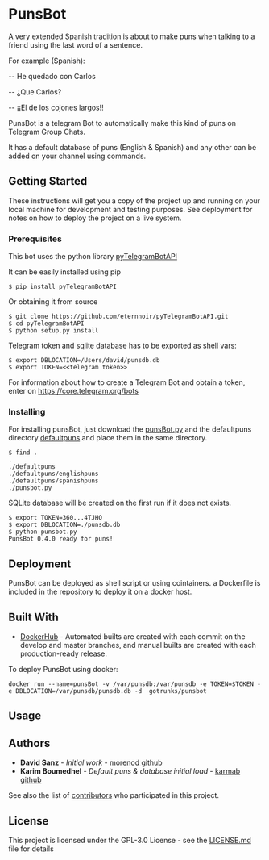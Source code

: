 # PunsBot

A very extended Spanish tradition is about to make puns when talking to a friend using the last word of a sentence.

For example (Spanish):

-- He quedado con Carlos

-- ¿Que Carlos?

-- ¡¡El de los cojones largos!!


PunsBot is a telegram Bot to automatically make this kind of puns on Telegram Group Chats.

It has a default database of puns (English & Spanish) and any other can be added on your channel using commands.

## Getting Started

These instructions will get you a copy of the project up and running on your local machine for development and testing purposes. See deployment for notes on how to deploy the project on a live system.

### Prerequisites

This bot uses the python library [pyTelegramBotAPI](https://github.com/eternnoir/pyTelegramBotAPI)

It can be easily installed using pip

```
$ pip install pyTelegramBotAPI
```

Or obtaining it from source

```
$ git clone https://github.com/eternnoir/pyTelegramBotAPI.git
$ cd pyTelegramBotAPI
$ python setup.py install
```

Telegram token and sqlite database has to be exported as shell vars:

```
$ export DBLOCATION=/Users/david/punsdb.db
$ export TOKEN=<<telegram token>>
```

For information about how to create a Telegram Bot and obtain a token, enter on https://core.telegram.org/bots


### Installing

For installing punsBot, just download the [punsBot.py](https://github.com/morenod/punsBot/blob/master/punsbot.py) and the defaultpuns directory [defaultpuns](https://github.com/morenod/defaultpuns) and place them in the same directory.

```
$ find .
.
./defaultpuns
./defaultpuns/englishpuns
./defaultpuns/spanishpuns
./punsbot.py
```

SQLite database will be created on the first run if it does not exists.

```
$ export TOKEN=360...4TJHQ
$ export DBLOCATION=./punsdb.db
$ python punsbot.py
PunsBot 0.4.0 ready for puns!
```

## Deployment

PunsBot can be deployed as shell script or using cointainers. a Dockerfile is included in the repository to deploy it on a docker host.

## Built With

* [DockerHub](https://hub.docker.com/r/gotrunks/punsbot/) - Automated builts are created with each commit on the develop and master branches, and manual builts are created with each production-ready release.

To deploy PunsBot using docker:

```
docker run --name=punsBot -v /var/punsdb:/var/punsdb -e TOKEN=$TOKEN -e DBLOCATION=/var/punsdb/punsdb.db -d  gotrunks/punsbot
```

## Usage


## Authors

* **David Sanz** - *Initial work* - [morenod github](https://github.com/morenod)
* **Karim Boumedhel** - *Default puns & database initial load* - [karmab github](https://github.com/karmab)

See also the list of [contributors](https://github.com/morenod/punsBot/graphs/contributors) who participated in this project.

## License

This project is licensed under the GPL-3.0 License - see the [LICENSE.md](LICENSE.md) file for details
